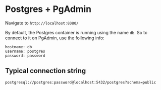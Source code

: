 # Postgres + PgAdmin

Navigate to `http://localhost:8080/`

By default, the Postgres container is running using the name `db`. So to connect to it on PgAdmin, use the following info:

```props
hostname: db
username: postgres
password: password
```

## Typical connection string

`postgresql://postgres:password@localhost:5432/postgres?schema=public`
